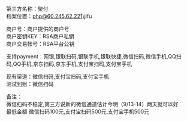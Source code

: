 ﻿第三方名称：聚付  
档案位置：php@60.245.62.221\jifu  
  
商户号：商户提供的商户号  
商户密钥KEY：RSA商户私钥  
商户交易帐号：RSA平台公钥  
  
支持payment：网银,银联扫码,银联手机,银联快捷,微信扫码,微信手机,QQ扫码,QQ手机,京东扫码,京东手机,支付宝扫码,支付宝手机  
  
现有渠道：微信扫码,支付宝扫码,支付宝手机  
测试到账：微信扫码   
  
备注：  
微信扫码不稳定,第三方说新的微信通道估计今明（9/13-14）两天就可以好  
最低金额 微信扫码100元,支付宝扫码500元,支付宝手机500元  










